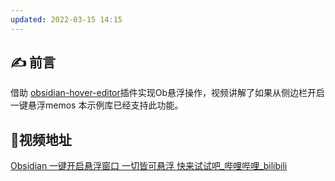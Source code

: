 ```yaml
---
updated: 2022-03-15 14:15
---
```

## ✍ 前言
 借助 [obsidian-hover-editor](https://github.com/nothingislost/obsidian-hover-editor)插件实现Ob悬浮操作，视频讲解了如果从侧边栏开启一键悬浮memos
 本示例库已经支持此功能。
 
## 📀视频地址
 
[Obsidian 一键开启悬浮窗口 一切皆可悬浮 快来试试吧_哔哩哔哩_bilibili](https://www.bilibili.com/video/BV1BL411P7Tx?spm_id_from=444.41.0.0)

